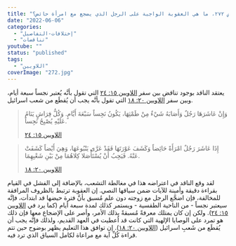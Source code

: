 ```yaml
---
title: "الإعتراض ٢٧٢، ما هي العقوبة الواجبة على الرجل الذي يضجع مع امرأة حائض؟"
date: "2022-06-06"
categories: 
  - "إختلافات-التفاصيل"
  - "تناقضات"
youtube: ""
status: "published"
tags: 
  - "اللاويين"
coverImage: "272.jpg"
---
```


يعتقد الناقد بوجود تناقض بين سفر [اللاويين ١٥: ٢٤](https://my.bible.com/bible/101/LEV.15.24) التي تقول بأنَّه يُعتبر نجساً سبعة أيام، وبين سفر [اللاويين ٢٠: ١٨](https://my.bible.com/bible/101/LEV.20.18) التي تقول بأنَّه يجب أن يُقطَع من شعب اسرائيل.

> وَإِنْ عَاشَرَهَا رَجُلٌ وَأَصَابَهُ شَيْءٌ مِنْ طَمْثِهَا، يَكُونُ نَجِساً سَبْعَةَ أَيَّامٍ. وَكُلُّ فِرَاشٍ يَنَامُ عَلَيْهِ يُصْبِحُ نَجِساً.
> 
> [اللاويين ١٥: ٢٤](https://my.bible.com/bible/101/LEV.15.24)

> إِذَا عَاشَرَ رَجُلٌ امْرَأَةً حَائِضاً وَكَشَفَ عَوْرَتَهَا فَقَدْ عَرَّى يَنْبُوعَهَا، وَهِيَ أَيْضاً كَشَفَتْ عَنْهُ. فَيَجِبُ أَنْ يُسْتَأْصَلا كِلاهُمَا مِنْ بَيْنِ شَعْبِهِمَا.
> 
> [اللاويين ٢٠: ١٨](https://my.bible.com/bible/101/LEV.20.18)

لقد وقع الناقد في اعتراضه هذا في مغالطة التشعب، بالإضافة إلى الفشل في القيام بقراءة دقيقة وأمينة للآيات ضمن سياقها النصي. إن العقوبة ترتبط بالظروف المرافقة للمخالفة، فإن اضجَّع الرجل مع زوجته دون علم مُسبق بأنَّ فترة حيضها قد ابتدأت، فإنَّه سيعتبر نجساً - من الناحية الطقسية - ويستمر كذلك لمدة سبعة أيام (كما يرد في [اللاويين ١٥: ٢٤](https://my.bible.com/bible/101/LEV.15.24)). ولكن إن كان يمتلك معرفةً مُسبقةً بذلك الأمر، وأصر على الإضجاع معها فإن ذلك هو تمرد على الوصايا الإلهية التي كانت قد اُعطيت في العهد القديم، ولذلك فإنَّه يجب أن يُقطَع من شَعبِ اسرائيل ([اللاويين ٢٠: ١٨](https://my.bible.com/bible/101/LEV.20.18)). إن توافق هذا التعليم يظهر بوضوح حين تتم قراءة كُلِّ آية مع مراعاة لكامل السياق الذي ترد فيه.
